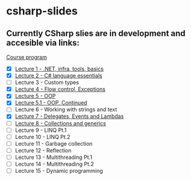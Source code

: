 csharp-slides
=============
## Currently CSharp slies are in development and accesible via links:

[Course program](https://docs.google.com/document/d/19Gfj71qbpKlHXIiye7m_PZDk4jA7M1G21bxRzauVP8w/edit#)

- [x] [Lecture 1 - .NET, infra, tools, basics](https://drive.google.com/open?id=1HMd2B0FErbFMT2v7Z4SDXhUHX_x6fkXMf2QS9yV4X3A&authuser=0)
- [x] [Lecture 2 - C# language essentials](https://drive.google.com/open?id=1-0KDxmndJU2j483mBdqipdx1b4KdZvgncVraBUvqcu0&authuser=0)
- [ ] Lecture 3 - Custom types
- [x] [Lecture 4 - Flow control, Exceptions](https://drive.google.com/open?id=113dEHoylhsbnGlqcXI14O2B6EnFNCWV1UKFBfLilmCo&authuser=0)
- [x] [Lecture 5 - OOP](https://drive.google.com/open?id=17vL1XaJjSr77T18SdaAXP1mquSqVtaI8EHrKwagwuBU&authuser=0)
- [x] [Lecture 5.1 - OOP. Continued](https://drive.google.com/open?id=17ax8dZVzRrsEh53SlzBm2RsalZFvGpRrRJ_YI-QU3EI&authuser=0)
- [ ] Lecture 6 - Working with strings and text
- [x] [Lecture 7 - Delegates, Events and Lambdas](https://drive.google.com/open?id=18aWj-E13-jcpo7Za-RlsZhyRGr2sPPNm9MGKhWinS20&authuser=0)
- [ ] [Lecture 8 - Collections and generics](https://drive.google.com/open?id=1x_GryQXEDeWE6vE6X7St8epIFr7cnfgl3eofp9ITqhw&authuser=0)
- [ ] Lecture 9 - LINQ Pt.1
- [ ] Lecture 10 - LINQ Pt.2
- [ ] Lecture 11 - Garbage collection
- [ ] Lecture 12 - Reflection
- [ ] Lecture 13 - Multithreading Pt.1
- [ ] Lecture 14 - Multithreading Pt.2
- [ ] Lecture 15 - Dynamic programming
